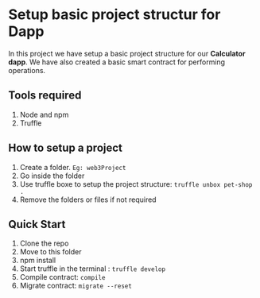 # Setup basic project structur for Dapp

In this project we have setup a basic project structure for our **Calculator dapp**. We have also created a basic smart contract for performing operations. 

## Tools required

1. Node and npm
2. Truffle 

## How to setup a project 

1. Create a folder. `Eg: web3Project`
2. Go inside the folder
3. Use truffle boxe to setup the project structure: `truffle unbox pet-shop .`
4. Remove the folders or files if not required


## Quick Start

1. Clone the repo
2. Move to this folder
3. npm install
4. Start truffle in the terminal : `truffle develop`
5. Compile contract: `compile`
6. Migrate contract: `migrate --reset`

